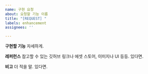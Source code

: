 ```yaml
---
name: 구현 요청
about: 요청할 기능 이름
title: "[REQUEST] "
labels: enhancement
assignees: ''

---
```


**구현할 기능**
자세하게.

**레퍼런스**
참고할 수 있는 깃허브 링크나 에셋 스토어, 이미지나 UI 등등. 있다면.

**비고**
더 적을 말. 있다면.
